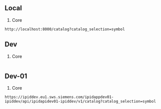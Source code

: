 ## Local

1. Core

```
http://localhost:8000/catalog?catalog_selection=symbol
```
## Dev

1. Core
```Text

```

## Dev-01

1. Core
```Text
https://ipiddev.eu1.sws.siemens.com/ipidappdev01-ipiddev/api/ipidapidev01-ipiddev/v1/catalog?catalog_selection=symbol
```